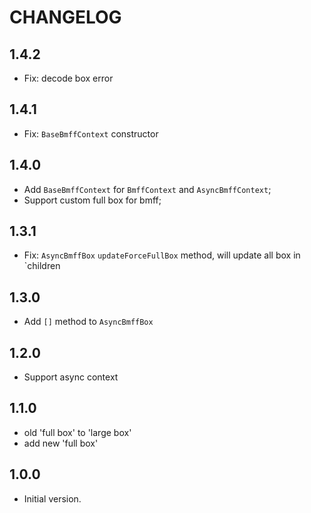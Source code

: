 # CHANGELOG

## 1.4.2

- Fix: decode box error

## 1.4.1

- Fix: `BaseBmffContext` constructor

## 1.4.0

- Add `BaseBmffContext` for `BmffContext` and `AsyncBmffContext`;
- Support custom full box for bmff;

## 1.3.1

- Fix: `AsyncBmffBox` `updateForceFullBox` method, will update all box in `children

## 1.3.0

- Add `[]` method to `AsyncBmffBox`

## 1.2.0

- Support async context

## 1.1.0

- old 'full box' to 'large box'
- add new 'full box'

## 1.0.0

- Initial version.
